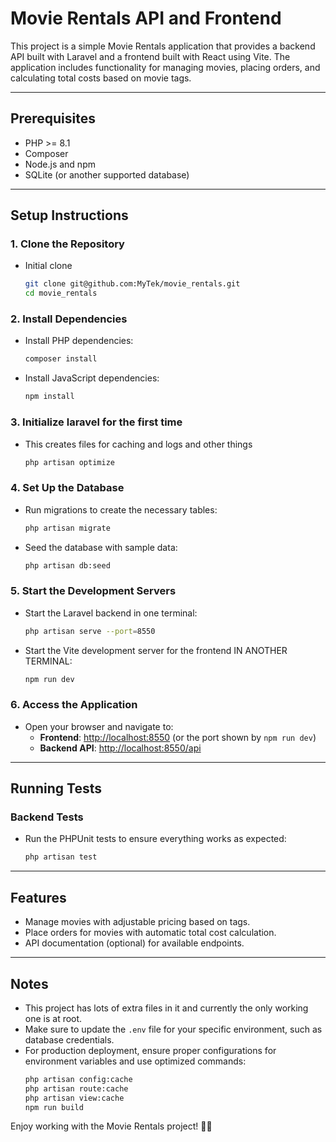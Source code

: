 
# Movie Rentals API and Frontend

This project is a simple Movie Rentals application that provides a backend API built with Laravel and a frontend built with React using Vite. The application includes functionality for managing movies, placing orders, and calculating total costs based on movie tags.

---

## Prerequisites
- PHP >= 8.1
- Composer
- Node.js and npm
- SQLite (or another supported database)

---

## Setup Instructions

### 1. Clone the Repository
- Initial clone
    ```bash
    git clone git@github.com:MyTek/movie_rentals.git
    cd movie_rentals
    ```

### 2. Install Dependencies
- Install PHP dependencies:
  ```bash
  composer install
  ```
- Install JavaScript dependencies:
  ```bash
  npm install
  ```

### 3. Initialize laravel for the first time
- This creates files for caching and logs and other things
  ```bash
  php artisan optimize
  ```

### 4. Set Up the Database
- Run migrations to create the necessary tables:
  ```bash
  php artisan migrate
  ```
- Seed the database with sample data:
  ```bash
  php artisan db:seed
  ```

### 5. Start the Development Servers
- Start the Laravel backend in one terminal:
  ```bash
  php artisan serve --port=8550
  ```
- Start the Vite development server for the frontend IN ANOTHER TERMINAL:
  ```bash
  npm run dev
  ```

### 6. Access the Application
- Open your browser and navigate to:
  - **Frontend**: [http://localhost:8550](http://localhost:8550) (or the port shown by `npm run dev`)
  - **Backend API**: [http://localhost:8550/api](http://localhost:8550/api)

---

## Running Tests
### Backend Tests
- Run the PHPUnit tests to ensure everything works as expected:
  ```bash
  php artisan test
  ```

---

## Features
- Manage movies with adjustable pricing based on tags.
- Place orders for movies with automatic total cost calculation.
- API documentation (optional) for available endpoints.

---

## Notes
- This project has lots of extra files in it and currently the only working one is at root.
- Make sure to update the `.env` file for your specific environment, such as database credentials.
- For production deployment, ensure proper configurations for environment variables and use optimized commands:
  ```bash
  php artisan config:cache
  php artisan route:cache
  php artisan view:cache
  npm run build
  ```

Enjoy working with the Movie Rentals project! 🎥🍿
